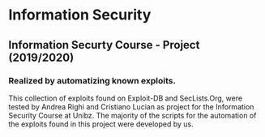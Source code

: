 # Information Security

## Information Securty Course - Project (2019/2020) 

### Realized by automatizing known exploits.

This collection of exploits found on Exploit-DB and SecLists.Org, were tested by Andrea Righi
and Cristiano Lucian as project for the Information Security Course at Unibz. The majority of
the scripts for the automation of the exploits found in this project were developed by us.

